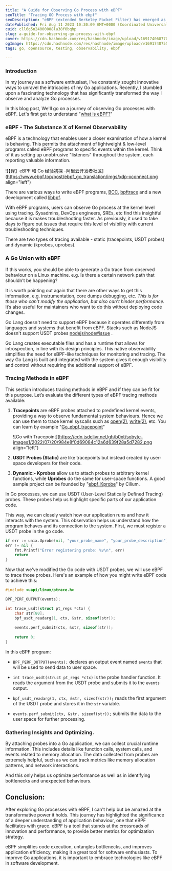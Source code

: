 ```yaml
---
title: "A Guide for Observing Go Process with eBPF"
seoTitle: "Tracing GO Process with ebpf"
seoDescription: "eBPF (extended Berkeley Packet Filter) has emerged as a powerful tool that can be used to trace system events in real-time and provide detailed insights."
datePublished: Fri Aug 11 2023 10:30:09 GMT+0000 (Coordinated Universal Time)
cuid: cll6g5n24000008la38f0bqhp
slug: a-guide-for-observing-go-process-with-ebpf
cover: https://cdn.hashnode.com/res/hashnode/image/upload/v1691740687706/069d7d9e-8e64-4d77-9b1e-25bdd1be6c20.png
ogImage: https://cdn.hashnode.com/res/hashnode/image/upload/v1691740755085/53315c5e-f521-4b88-a7a9-8e9fcc8b5692.png
tags: go, opensource, testing, observability, ebpf

---
```


### Introduction

In my journey as a software enthusiast, I've constantly sought innovative ways to unravel the intricacies of my Go applications. Recently, I stumbled upon a fascinating technology that has significantly transformed the way I observe and analyze Go processes.

In this blog post, We'll go on a journey of observing Go processes with eBPF. Let's first get to understand "[what is eBPF?](https://www.brendangregg.com/blog/2015-05-15/ebpf-one-small-step.html)"

### eBPF - The Substance X of Kernel Observability

eBPF is a technology that enables user a closer examination of how a kernel is behaving. This permits the attachment of lightweight & low-level programs called eBPF programs to specific events within the kernel. Think of it as setting up unobtrusive "listeners" throughout the system, each reporting valuable information.

![【译】eBPF 和 Go 经验初探 -阿里云开发者社区](https://www.ebpf.top/post/ebpf_go_translation/imgs/xdp-xconnect.png align="left")

There are various ways to write eBPF programs, [BCC](https://github.com/iovisor/bcc), [bpftrace](https://github.com/iovisor/bpftrace) and a new development called [libbpf](https://github.com/libbpf/libbpf).

With eBPF programs, users can observe Go process at the kernel level using tracing. Sysadmins, DevOps engineers, SREs, etc find this insightful because it is makes troubleshooting faster. As previously, it used to take days to figure out issues that require this level of visibility with current troubleshooting techniques.

There are two types of tracing available - static (tracepoints, USDT probes) and dynamic (kprobes, uprobes).

### A Go Union with eBPF

If this works, you should be able to generate a Go trace from observed behaviour on a Linux machine. e.g. Is there a certain network path that shouldn’t be happening?

It is worth pointing out again that there are other ways to get this information, e.g. instrumentation, core dumps debugging, etc. *This is for those who can’t modify the application, but also can’t hinder performance.* It’s also useful for maintainers who want to do this without deploying code changes.

Go Lang doesn't need to support eBPF because it operates differently from languages and systems that benefit from eBPF. Stacks such as NodeJS doesn't support USDT probes [nodejs/node#issue](https://github.com/nodejs/node/issues/44550#issuecomment-1239416388) .

Go Lang creates executable files and has a runtime that allows for introspection, in line with its design principles. This native observability simplifies the need for eBPF-like techniques for monitoring and tracing. The way Go Lang is built and integrated with the system gives it enough visibility and control without requiring the additional support of eBPF.

### Tracing Methods in eBPF

This section introduces tracing methods in eBPF and if they can be fit for this purpose. Let’s evaluate the different types of eBPF tracing methods available:

1. **Tracepoints** are eBPF probes attached to predefined kernel events, providing a way to observe fundamental system behaviours. Hence we can use them to trace kernel syscalls such as [open(2)](https://man7.org/linux/man-pages/man2/open.2.html), [write(2)](https://man7.org/linux/man-pages/man2/write.2.html), etc. You can learn by example "[Go\_ebpf\_tracepoint](https://github.com/cilium/ebpf/blob/main/examples/tracepoint_in_go/main.go)"
    
    ![Go with Tracepoint](https://cdn.jsdelivr.net/gh/b0xt/sobyte-images1/2022/07/20/984e8f0d69084c12a6d639f28a5d7282.png align="left")
    
2. **USDT Probes (Static)** are like tracepoints but instead created by user-space developers for their code.
    
3. **Dynamic:- Kprobes** allow us to attach probes to arbitrary kernel functions, while **Uprobes** do the same for user-space functions. A good sample project can be founded by "[ebpf\_Kprobe](https://github.com/cilium/ebpf/)" by Cilium.
    

In Go processes, we can use USDT (User-Level Statically Defined Tracing) probes. These probes help us highlight specific parts of our application code.

This way, we can closely watch how our application runs and how it interacts with the system. This observation helps us understand how the program behaves and its connection to the system. First, we must register a USDT probe in the go code.

```go
if err := unix.Uprobe(nil, "your_probe_name", "your_probe_description");
err != nil {
    fmt.Printf("Error registering probe: %v\n", err)
    return
}
```

Now that we've modified the Go code with USDT probes, we will use eBPF to trace those probes. Here's an example of how you might write eBPF code to achieve this:

```c
#include <uapi/linux/ptrace.h>

BPF_PERF_OUTPUT(events);

int trace_usdt(struct pt_regs *ctx) {
    char str[80];
    bpf_usdt_readarg(1, ctx, &str, sizeof(str));
    
    events.perf_submit(ctx, &str, sizeof(str));
    
    return 0;
}
```

In this eBPF program:

* `BPF_PERF_OUTPUT(events);` declares an output event named `events` that will be used to send data to user space.
    
* `int trace_usdt(struct pt_regs *ctx)` is the probe handler function. It reads the argument from the USDT probe and submits it to the `events` output.
    
* `bpf_usdt_readarg(1, ctx, &str, sizeof(str));` reads the first argument of the USDT probe and stores it in the `str` variable.
    
* `events.perf_submit(ctx, &str, sizeof(str));` submits the data to the user space for further processing.
    

### Gathering Insights and Optimizing.

By attaching probes into a Go application, we can collect crucial runtime information. This includes details like function calls, system calls, and events related to memory allocation. The data collected from probes are extremely helpful, such as we can track metrics like memory allocation patterns, and network interactions.

And this only helps us optimize performance as well as in identifying bottlenecks and unexpected behaviours.

## Conclusion:

After exploring Go processes with eBPF, I can't help but be amazed at the transformative power it holds. This journey has highlighted the significance of a deeper understanding of application behaviour, one that eBPF facilitates with grace. eBPF is a tool that stands at the crossroads of innovation and performance, to provide better metrics for optimization strategy.

eBPF simplifies code execution, untangles bottlenecks, and improves application efficiency, making it a great tool for software enthusiasts. To improve Go applications, it is important to embrace technologies like eBPF in software development.